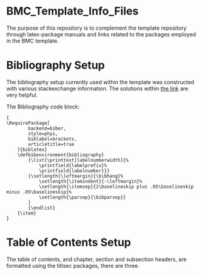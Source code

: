 # BMC_Template_Info_Files
The purpose of this repository is to complement the template repository through latex-package manuals and links related to the packages employed in the BMC template.

# Bibliography Setup
The bibliography setup currently used within the template was constructed with various stackexchange information. The solutions within [the link](https://tex.stackexchange.com/questions/400644/no-hanging-indent-with-biblatex-in-bibliography) are very helpful.

The Bibliography code block:
```
{
\RequirePackage[
        backend=biber,
        style=phys,
        biblabel=brackets,
        articletitle=true
    ]{biblatex}
    \defbibenvironment{bibliography}
        {\list{\printtext[labelnumberwidth]{%
            \printfield{labelprefix}%
            \printfield{labelnumber}}}
        {\setlength{\leftmargin}{\bibhang}%
            \setlength{\itemindent}{-\leftmargin}%
            \setlength{\itemsep}{2\baselineskip plus .05\baselineskip minus .05\baselineskip}%
            \setlength{\parsep}{\bibparsep}}
        }
        {\endlist}
    {\item}
}
```

# Table of Contents Setup
The table of contents, and chapter, section and subsection headers, are formatted using the titlsec packages, there are three.

